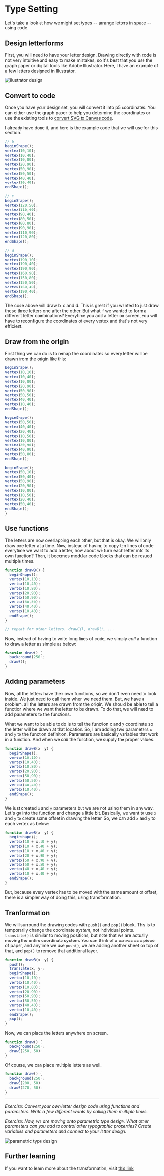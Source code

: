 

# Type Setting
Let's take a look at how we might set types -- arrange letters in space -- using code. 

## Design letterforms
First, you will need to have your letter design. Drawing directly with code is not very intuitive and easy to make mistakes, so it's best that you use the graph paper or digital tools like Adobe Illustrator. Here, I have an example of a few letters designed in Illustrator.

![ilustrator design](../../images/type-setting-ai-design.png)


## Convert to code
Once you have your design set, you will convert it into p5 coordinates. You can either use the graph paper to help you determine the coordinates or use the existing tools to [convert SVG to Canvas code](http://www.professorcloud.com/svg-to-canvas/).

I already have done it, and here is the example code that we will use for this section.
```js
// b
beginShape();
vertex(10,10);
vertex(10,40);
vertex(10,80);
vertex(20,90);
vertex(50,90);
vertex(50,50);
vertex(40,40);
vertex(10,40);
endShape();

// c
beginShape();
vertex(120,50);
vertex(110,40);
vertex(90,40);
vertex(80,50);
vertex(80,80);
vertex(90,90);
vertex(110,90);
vertex(120,80);
endShape();

// d
beginShape();
vertex(190,10);
vertex(190,40);
vertex(190,90);
vertex(160,90);
vertex(150,80);
vertex(150,50);
vertex(160,40);
vertex(190,40);
endShape();
```
The code above will draw b, c and d. This is great if you wanted to just draw these three letters one after the other. But what if we wanted to form a different letter combinations? Everytime you add a letter on screen, you will have to reconfigure the coordinates of every vertex and that's not very efficient.

## Draw from the origin
First thing we can do is to remap the coordinates so every letter will be drawn from the origin like this:
```js
beginShape();
vertex(10,10);
vertex(10,40);
vertex(10,80);
vertex(20,90);
vertex(50,90);
vertex(50,50);
vertex(40,40);
vertex(10,40);
endShape();

beginShape();
vertex(50,50);
vertex(40,40);
vertex(20,40);
vertex(10,50);
vertex(10,80);
vertex(20,90);
vertex(40,90);
vertex(50,80);
endShape();

beginShape();
vertex(50,10);
vertex(50,40);
vertex(50,90);
vertex(20,90);
vertex(10,80);
vertex(10,50);
vertex(20,40);
vertex(50,40);
endShape();
}
```

## Use functions
The letters are now overlapping each other, but that is okay. We will only draw one letter at a time. Now, instead of having to copy ten lines of code everytime we want to add a letter, how about we turn each letter into its own function? Then, it becomes modular code blocks that can be resued multiple times.

```js
function drawB() {
  beginShape();
  vertex(10,10);
  vertex(10,40);
  vertex(10,80);
  vertex(20,90);
  vertex(50,90);
  vertex(50,50);
  vertex(40,40);
  vertex(10,40);
  endShape();
}

// repeat for other letters. drawC(), drawD(), ...
```
Now, instead of having to write long lines of code, we simply *call* a function to draw a letter as simple as below:
```js
function draw() {
  background(250);
  drawB();
}
```

## Adding parameters
Now, all the letters have their own functions, so we don't even need to look inside. We just need to call them when we need them. But, we have a problem. all the letters are drawn from the origin. We should be able to tell a function where we want the letter to be drawn. To do that, we will need to add parameters to the functions.

What we want to be able to do is to tell the function x and y coordinate so the letter will be drawn at that location. So, I am adding two parameters `x` and `y` to the function definition. Parameters are basically variables that work in a function. And when we *call* the function, we supply the proper values.

```js
function drawB(x, y) {
  beginShape();
  vertex(10,10);
  vertex(10,40);
  vertex(10,80);
  vertex(20,90);
  vertex(50,90);
  vertex(50,50);
  vertex(40,40);
  vertex(10,40);
  endShape();
}
```

We just created `x` and `y` parameters but we are not using them in any way. Let's go into the function and change a little bit. Basically, we want to use `x` and `y` to create some offset in drawing the letter. So, we can add `x` and `y` to each vertex as below:

```js
function drawB(x, y) {
  beginShape();
  vertex(10 + x,10 + y);
  vertex(10 + x,40 + y);
  vertex(10 + x,80 + y);
  vertex(20 + x,90 + y);
  vertex(50 + x,90 + y);
  vertex(50 + x,50 + y);
  vertex(40 + x,40 + y);
  vertex(10 + x,40 + y);
  endShape();
}
```
But, because every vertex has to be moved with the same amount of offset, there is a simpler way of doing this, using transformation.

## Tranformation
We will surround the drawing codes with `push()` and `pop()` block. This is to temporarily change the coordinate *system*, not individual points. `translate()` is similar to moving  positions, but note that we are actually moving the entire coordinate system. You can think of a canvas as a piece of paper, and anytime we use `push()`, we are adding another sheet on top of that, and `pop()` to remove that additional layer.

```js
function drawB(x, y) {
  push();
  translate(x, y);
  beginShape();
  vertex(10,10);
  vertex(10,40);
  vertex(10,80);
  vertex(20,90);
  vertex(50,90);
  vertex(50,50);
  vertex(40,40);
  vertex(10,40);
  endShape();
  pop();
}
```
Now, we can place the letters anywhere on screen.

```js
function draw() {
  background(250);
  drawB(250, 50);
}
```
Of course, we can place multiple letters as well.
```js
function draw() {
  background(250);
  drawB(200, 50);
  drawB(270, 50);
}
```

-----
*Exercise: Convert your own letter design code using functions and parameters. Write a few different words by calling them multiple times.*

*Exercise: Now, we are moving onto parametric type design. What other parameters can you add to control other typographic properties? Create variables and parameters and connect to your letter design.*

![parametric type design](../../images/type-setting-parameters.png)

## Further learning
If you want to learn more about the transformation, visit [this link](http://genekogan.com/code/p5js-transformations/)



